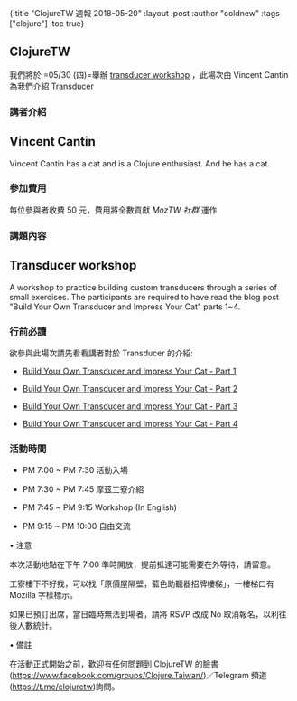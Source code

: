 {:title "ClojureTW 週報 2018-05-20"
:layout :post
:author "coldnew"
:tags  ["clojure"]
:toc true}

## ClojureTW

我們將於 =05/30 (四)=舉辦 [transducer workshop](https://www.meetup.com/Clojure-tw/events/250769368/) ，此場次由 Vincent Cantin 為我們介紹 Transducer

### 講者介紹

Vincent Cantin
---------------------

Vincent Cantin has a cat and is a Clojure enthusiast. And he has a cat.

### 參加費用

每位參與者收費 50 元，費用將全數貢獻 *MozTW 社群* 運作

### 講題內容

Transducer workshop
------------------------------

A workshop to practice building custom transducers through a series of small exercises. The participants are required to have read the blog post "Build Your Own Transducer and Impress Your Cat" parts 1~4.

### 行前必讀

欲參與此場次請先看看講者對於 Transducer 的介紹:

- [Build Your Own Transducer and Impress Your Cat - Part 1](https://dev.to/greencoder/build-your-own-transducer-and-impress-your-cat---part-1-mhp)

- [Build Your Own Transducer and Impress Your Cat - Part 2](https://dev.to/greencoder/build-your-own-transducer-and-impress-your-cat---part-2-2ja0)

- [Build Your Own Transducer and Impress Your Cat - Part 3](https://dev.to/greencoder/build-your-own-transducer-and-impress-your-cat---part-3-2f9k)

- [Build Your Own Transducer and Impress Your Cat - Part 4](https://dev.to/greencoder/build-your-own-transducer-and-impress-your-cat---part-4-2bp8)


### 活動時間

- PM 7:00 ~ PM 7:30 活動入場

- PM 7:30 ~ PM 7:45 摩茲工寮介紹

- PM 7:45 ~ PM 9:15 Workshop (In English)

- PM 9:15 ~ PM 10:00 自由交流

• 注意

本次活動地點在下午 7:00 準時開放，提前抵達可能需要在外等待，請留意。

工寮樓下不好找，可以找「原價屋隔壁，藍色助聽器招牌樓梯」，一樓梯口有 Mozilla 字樣標示。

如果已預訂出席，當日臨時無法到場者，請將 RSVP 改成 No 取消報名，以利往後人數統計。

• 備註

在活動正式開始之前，歡迎有任何問題到 ClojureTW 的臉書 (https://www.facebook.com/groups/Clojure.Taiwan/)／Telegram 頻道 (https://t.me/clojuretw)詢問。